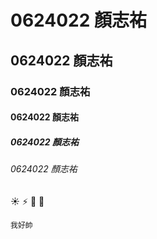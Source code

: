 # 0624022 顏志祐

## 0624022 顏志祐

### 0624022 顏志祐

#### 0624022 顏志祐

##### 0624022 顏志祐

###### 0624022 顏志祐

:sunny:
:zap:
:horse:
:cow2:

```我好帥```
